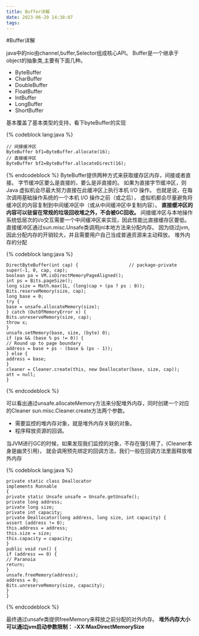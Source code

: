 ```yaml
---
title: Buffer详解
date: 2023-06-20 14:38:07
tags:
---
```

#Buffer详解

java中的nio由channel,buffer,Selector组成核心API。
Buffer是一个继承于object的抽象类,主要有下面几种。

- ByteBuffer
- CharBuffer
- DoubleBuffer
- FloatBuffer
- IntBuffer
- LongBuffer
- ShortBuffer

基本覆盖了基本类型的支持，看下byteBuffer的实现

{% codeblock  lang:java   %}

    // 间接缓冲区
    ByteBuffer bf1=ByteBuffer.allocate(16);
    // 直接缓冲区
    ByteBuffer bf2=ByteBuffer.allocateDirect(16);

{% endcodeblock %}
ByteBuffer提供两种方式来获取缓存区内存，间接或者直接。
字节缓冲区要么是直接的，要么是非直接的。
如果为直接字节缓冲区，则 Java 虚拟机会尽最大努力直接在此缓冲区上执行本机 I/O 操作。
也就是说，在每次调用基础操作系统的一个本机 I/O 操作之前（或之后），
虚拟机都会尽量避免将缓冲区的内容复制到中间缓冲区中（或从中间缓冲区中复制内容）。
**直接缓冲区的内容可以驻留在常规的垃圾回收堆之外，不会被GC回收。**
间接缓冲区与本地操作系统低层次的i/o交互需要一个中间缓冲区来实现，因此性能比直接缓存区要低。
直接缓冲区通过sun.misc.Unsafe类调用jni本地方法来分配内存。
因为绕过jvm,因此分配内存的开销较大，并且需要用户自己当成普通资源来主动释放。
堆外内存的分配

{% codeblock  lang:java   %}

    DirectByteBuffer(int cap) {                   // package-private
    super(-1, 0, cap, cap);
    boolean pa = VM.isDirectMemoryPageAligned();
    int ps = Bits.pageSize();
    long size = Math.max(1L, (long)cap + (pa ? ps : 0));
    Bits.reserveMemory(size, cap);
    long base = 0;
    try {
    base = unsafe.allocateMemory(size);
    } catch (OutOfMemoryError x) {
    Bits.unreserveMemory(size, cap);
    throw x;
    }
    unsafe.setMemory(base, size, (byte) 0);
    if (pa && (base % ps != 0)) {
    // Round up to page boundary
    address = base + ps - (base & (ps - 1));
    } else {
    address = base;
    }
    cleaner = Cleaner.create(this, new Deallocator(base, size, cap));
    att = null;
    }

{% endcodeblock %}

可以看出通过unsafe.allocateMemory方法来分配堆外内存，同时创建一个对应的Cleaner
sun.misc.Cleaner.create方法两个参数。
- 需要监控的堆内存对象，就是堆外内存关联的对象。
- 程序释放资源的回调。

当JVM进行GC的时候，如果发现我们监控的对象，不存在强引用了，(Cleaner本身是幽灵引用)，
就会调用预先绑定的回调方法，我们一般在回调方法里面释放堆外内存

{% codeblock  lang:java   %}

    private static class Deallocator
    implements Runnable
    {
    private static Unsafe unsafe = Unsafe.getUnsafe();
    private long address;
    private long size;
    private int capacity;
    private Deallocator(long address, long size, int capacity) {
    assert (address != 0);
    this.address = address;
    this.size = size;
    this.capacity = capacity;
    }
    public void run() {
    if (address == 0) {
    // Paranoia
    return;
    }
    unsafe.freeMemory(address);
    address = 0;
    Bits.unreserveMemory(size, capacity);
    }
    }


{% endcodeblock %}

最终通过unsafe类提供freeMemory来释放之前分配的对外内存。
**堆外内存大小可以通过jvm启动参数限制： -XX:MaxDirectMemorySize**